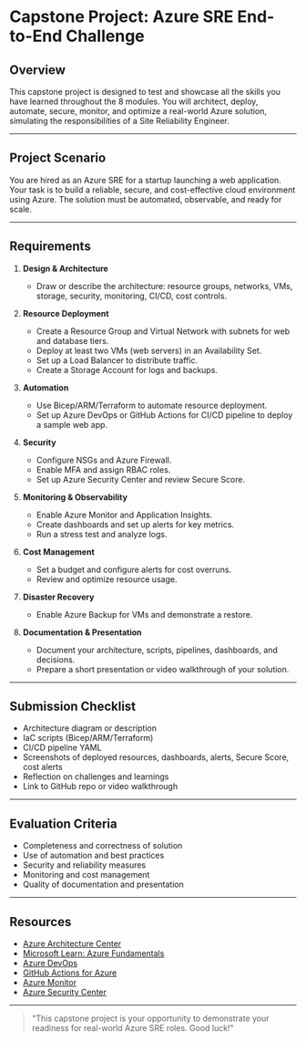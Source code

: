 
# Capstone Project: Azure SRE End-to-End Challenge

## Overview

This capstone project is designed to test and showcase all the skills you have learned throughout the 8 modules. You will architect, deploy, automate, secure, monitor, and optimize a real-world Azure solution, simulating the responsibilities of a Site Reliability Engineer.

---

## Project Scenario

You are hired as an Azure SRE for a startup launching a web application. Your task is to build a reliable, secure, and cost-effective cloud environment using Azure. The solution must be automated, observable, and ready for scale.

---

## Requirements

1. **Design & Architecture**
   - Draw or describe the architecture: resource groups, networks, VMs, storage, security, monitoring, CI/CD, cost controls.

2. **Resource Deployment**
   - Create a Resource Group and Virtual Network with subnets for web and database tiers.
   - Deploy at least two VMs (web servers) in an Availability Set.
   - Set up a Load Balancer to distribute traffic.
   - Create a Storage Account for logs and backups.

3. **Automation**
   - Use Bicep/ARM/Terraform to automate resource deployment.
   - Set up Azure DevOps or GitHub Actions for CI/CD pipeline to deploy a sample web app.

4. **Security**
   - Configure NSGs and Azure Firewall.
   - Enable MFA and assign RBAC roles.
   - Set up Azure Security Center and review Secure Score.

5. **Monitoring & Observability**
   - Enable Azure Monitor and Application Insights.
   - Create dashboards and set up alerts for key metrics.
   - Run a stress test and analyze logs.

6. **Cost Management**
   - Set a budget and configure alerts for cost overruns.
   - Review and optimize resource usage.

7. **Disaster Recovery**
   - Enable Azure Backup for VMs and demonstrate a restore.

8. **Documentation & Presentation**
   - Document your architecture, scripts, pipelines, dashboards, and decisions.
   - Prepare a short presentation or video walkthrough of your solution.

---

## Submission Checklist

- Architecture diagram or description
- IaC scripts (Bicep/ARM/Terraform)
- CI/CD pipeline YAML
- Screenshots of deployed resources, dashboards, alerts, Secure Score, cost alerts
- Reflection on challenges and learnings
- Link to GitHub repo or video walkthrough

---

## Evaluation Criteria

- Completeness and correctness of solution
- Use of automation and best practices
- Security and reliability measures
- Monitoring and cost management
- Quality of documentation and presentation

---

## Resources

- [Azure Architecture Center](https://learn.microsoft.com/en-us/azure/architecture/)
- [Microsoft Learn: Azure Fundamentals](https://learn.microsoft.com/en-us/training/paths/azure-fundamentals/)
- [Azure DevOps](https://learn.microsoft.com/en-us/azure/devops/)
- [GitHub Actions for Azure](https://github.com/Azure/actions)
- [Azure Monitor](https://learn.microsoft.com/en-us/azure/azure-monitor/)
- [Azure Security Center](https://learn.microsoft.com/en-us/azure/defender-for-cloud/)

---

> "This capstone project is your opportunity to demonstrate your readiness for real-world Azure SRE roles. Good luck!"
